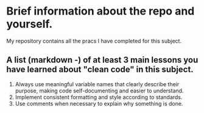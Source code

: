 # Brief information about the repo and yourself.
My repository contains all the pracs I have completed for this subject. 

## A list (markdown -) of at least 3 main lessons you have learned about "clean code" in this subject. 
1. Always use meaningful variable names that clearly describe their purpose, making code self-documenting and easier to understand.
2. Implement consistent formatting and style according to standards.
3. Use comments when necessary to explain why something is done.